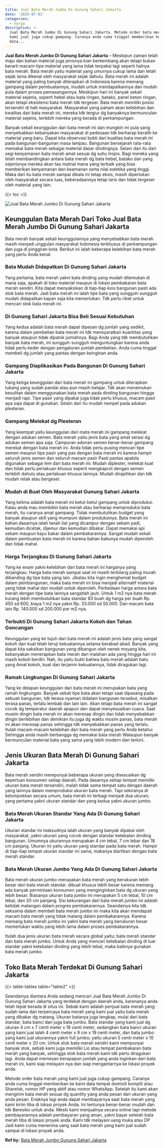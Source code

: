 ```yaml
---
title: Jual Bata Merah Jumbo Di Gunung Sahari Jakarta
date: '2025-07-01'
categories:
  - harga
description: >-
  Jual Bata Merah Jumbo Di Gunung Sahari Jakarta. Metode order bata merah yang
  kami jual juga cukup gampang. Caranya anda cuma tinggal memberikan ke kami
  data...
---
```


**Jual Bata Merah Jumbo Di Gunung Sahari Jakarta** – Meskipun zaman telah maju dan bahan material juga jenisnya kian berkembang akan tetapi bukan berarti macam-tipe material yang lama tidak terpakai lagi seperti halnya bata merah. Bata merah yaitu material yang umurnya cukup lama dan telah sejak lama dikenal oleh masyarakat sejak dahulu. Bata merah ini adalah material yang paling banyak diterapkan di Indonesia karena memang gampang dalam pembuatannya, mudah untuk mendapatkannya dan mudah pula dalam proses pemasangannya. Meskipun hari ini banyak sekali material sejenis, seperti hebel atau bata ringan, batako, panel beton ringan, akan tetapi eksistensi bata merah tdk tergeser. Bata merah memiliki posisi tersendiri di hati masyarakat. Masyarakat yang paham akan kelebihan dan kwalitas dari bata merah ini, mereka tdk tergiur dg banyaknya bermunculan material sejenis, terlebih mereka yang berada di perkampungan.

Banyak sekali keunggulan dari bata merah ini dan mungkin ini pula yang menyebabkan kebanyakan masyarakat di pedesaan tdk berharap beralih ke material yang baru. Dapat kita observasi bukti dari kualitas bata merah ini pada bangunan-bangunan masa lampau. Bangunan bersejarah rata-rata memakai bata merah sebagai material dasar dindingnya. Selain dari itu dari segi kenyamanan bata merah amat sesuai dg suhu tropis. Bagi mereka yang telah membandingkan antara bata merah dg bata hebel, batako dan yang sejenisnya mereka akan tau matrial mana yang terbaik yang bisa memberikan kenyamanan dan keamanan serta nilai estetika yang tinggi. Maka dari itu bata merah sampai dikala ini tetap eksis, masih diperlukan oleh masyarakat secara luas, keberadaannya tetap laris dan tidak tergeser oleh material yang lain.

{{< toc >}}

![Jual Bata Merah Jumbo Di Gunung Sahari Jakarta](/images/jual-bata-merah-15.png)

## Keunggulan Bata Merah Dari Toko Jual Bata Merah Jumbo Di Gunung Sahari Jakarta

Bata merah banyak sekali keunggulannya yang menyebabkan bata merah masih menjadi unggulan masyarakat Indonesia terkhusus di perkampungan dan juga di pinggiran kota. Berikut ini ialah beberapa kelebihan bata merah yang perlu Anda kenal.

### Bata Mudah Didapatkan Di Gunung Sahari Jakarta

Yang pertama, bata merah yakni bata dinding yang mudah ditemukan di mana saja, apakah di toko material maupun di lokasi pembakaran bata merah sendiri. Kita dapat menyaksikan di tiap-tiap kios bangunan pasti ada stok bata merah. Jadi bata merah ini ialah tipe bata yang sungguh-sungguh mudah didapatkan kapan saja kita memerlukan. Tdk perlu ribet untuk mencari stok bata merah ini.

### Di Gunung Sahari Jakarta Bisa Beli Sesuai Kebutuhan

Yang kedua adalah bata merah dapat dipesan dg jumlah yang sedikit, karena dalam pembelian bata merah ini tdk mensyaratkan kuantitas yang banyak ataupun tidak dipatok jumlahnya. Bagi Anda yang tdk membutuhkan banyak bata merah, ini sungguh-sungguh menguntungkan karena anda tidak perlu keder dengan pengaturan jumlah pembelian. Anda cuma tinggal membeli dg jumlah yang pantas dengan keinginan anda.

### Gampang Diaplikasikan Pada Bangunan Di Gunung Sahari Jakarta

Yang ketiga keunggulan dari bata merah ini gampang untuk diterapkan tukang yang sudah pandai atau pun masih belajar. Tdk akan menemukan kesulitan dalam menggunakan bata merah pada dinding bangunan hingga menjadi rapi. Tipe pasir yang dipakai juga tidak perlu khusus, macam pasir apa saja dapat di gunakan. Selain dari itu mudah nempel pada adukan plesteran.

### Gampang Melekat dg Plesteran

Yang keempat yaitu keunggulan dari mata merah ini gampang melekat dengan adukan semen. Bata merah yaitu jenis bata yang amat serasi dg adukan semen apa saja. Campuran adonan semen benar-benar gampang merekat dengan bata merah ini. Anda tidak perlu pusing mencari tipe semen maupun tipe pasir yang pas dengan bata merah ini karena hampir seluruh jenis semen dan seluruh macam pasir Pasti pantas apabila digunakan sebagai lem dari bata merah ini. Mudah diplester, melekat kuat dan tidak perlu perlakuan khusus seperti mengkaprot dengan semen terlebih dahulu atau perlakuan khusus lainnya. Mudah dirapihkan dan tdk mudah retak atau bergeser.

### Mudah di Buat Oleh Masyarakat Gunung Sahari Jakarta

Yang kelima adalah bata merah ini betul-betul gampang untuk diproduksi. Kalau anda mau membikin bata merah atau berharap memproduksi bata merah, itu caranya amat gampang. Tidak membutuhkan budget yang banyak ataupun skill yang mumpuni dalam produksinya. Bata merah ini bahan dasarnya ialah tanah liat yang dicampur dengan sekam padi, kemudian dicetak, dijemur dan kemudian dibakar. Dapat memakai api sekam maupun kayu bakar dalam pembakarannya. Sangat mudah sekali dalam pembuatan bata merah ini karena bahan bakunya mudah diperoleh dan tidak mahal.

### Harga Terjangkau Di Gunung Sahari Jakarta

Yang ke enam yakni kelebihan dari bata merah ini harganya yang terjangkau. Harga bata merah sampai saat ini masih terbilang paling murah dibanding dg tipe bata yang lain. Jikalau kita ingin menghemat budget dalam pembangunan, maka bata merah ini bisa menjadi alternatif material yang tidak mahal dan mudah untuk diperoleh. Perbedaan harga antara bata merah dengan tipe bata lainnya sangatlah jauh. Untuk 1 m2 nya bata merah kurang lebih membutuhkan bata standar 83 buah dg harga per buah Rp. 450 sd 600, biaya 1 m2 nya yakni Rp. 33.000 sd 50.000. Dan macam bata lain Rp. 140.000 sd 200.000 per m2 nya.

### Terbukti Di Gunung Sahari Jakarta Kokoh dan Tahan Goncangan

Keunggulan yang ke tujuh dari bata merah ini adalah jenis bata yang sangat kokoh dan kuat telah teruji kekuatannya selama berabad abad. Banyak yang dapat kita saksikan bangunan yang dibangun oleh nenek moyang kita, kebanyakan menerapkan bata merah dan malahan ada yang hingga hari ini masih kokoh berdiri. Nah, itu yaitu bukti bahwa batu merah adalah batu yang Amat kokoh, kuat dan terjamin kekuatannya, tidak diragukan lagi.

### Ramah Lingkungan Di Gunung Sahari Jakarta

Yang ke delapan keunggulan dari bata merah ini merupakan bata yang ramah lingkungan. Banyak sekali tipe bata akan tetapi saat dipasang pada sebuah bangunan, tdk terasa nyaman didalam bangunan tersebut, misalkan terasa panas, terlalu lembab dan lain lain. Akan tetapi bata merah ini sangat cocok dg temperatur daerah apapun dan dapat menyesuaikan cuaca. Saat musim dingin bata merah ini akan meresap dingin dan tidak menyebabkan dingin berlebihan dan demikian itu juga dg waktu musim panas, bata merah ini akan meresap panas sehingga tdk menyebabkan panas yang terlalu. Itulah macam-macam kelebihan dari bata merah yang perlu Anda ketahui Sehingga anda masih berbangga dg memakai bata merah Walaupun banyak bermunculan material bata yang sama yang lebih modern dan terkini.

## Jenis Ukuran Bata Merah Di Gunung Sahari Jakarta

Bata merah sendiri mempunyai beberapa ukuran yang disesuaikan dg keperluan konsumen setiap daerah. Pada dasarnya setiap tempat memiliki ukuran bata merah tersendiri, malah tidak sama tempat satu dengan daerah yang lainnya dalam memproduksi ukuran bata merah. Tapi sekiranya di kelompokkan secara umum, bata merah ini terbagi menjadi dua ukuran; yang pertama yakni ukuran standar dan yang kedua yakni ukuran jumbo.

### Bata Merah Ukuran Standar Yang Ada Di Gunung Sahari Jakarta

Ukuran standar ini maksudnya ialah ukuran yang banyak dipakai oleh masyarakat, yakni ukuran yang cocok dengan standar ketebalan dinding bangunan. Umumnya ukurannya merupakan 4 cm tebal, 7 cm lebar dan 18 cm panjang. Ukuran ini yaitu ukuran yang standar pada bata merah. Hampir di tiap-tiap tempat ukuran standar ini sama, makanya diartikan dengan bata merah standar.

### Bata Merah Ukuran Jumbo Yang Ada Di Gunung Sahari Jakarta

Bata merah ukuran jumbo merupakan bata merah yang berukuran lebih besar dari bata merah standar. dibuat khusus lebih besar karena memang ada banyak permintaan konsumen yang menginginkan bata dg ukuran yang lebih besar. Biasanya ukuran bata jumbo ini merupakan 5 cm tebal, 10 cm lebar, dan 20 cm panjang. Sisi kekurangan dari bata merah jumbo ini adalah ketidak matangan dalam progres pembakarannya. Seandainya kita tdk seksama dalam membeli bata merah jumbo ini maka kita akan mendapati macam bata merah yang tidak matang dalam pembakarannya. Karena memang bata merah jumbo ini yakni bata merah yang berukuran besar memerlukan waktu yang lebih lama dalam proses pembakarannya.

Itulah dua jenis ukuran bata merah secara global yaitu; bata merah standar dan bata merah jumbo. Untuk Anda yang mencari ketebalan dinding di luar standar yakni ketebalan dinding yang lebih tebal, maka baiknya gunakan bata merah jumbo.

## Toko Bata Merah Terdekat Di Gunung Sahari Jakarta

{{< table-tables table="table2" >}}

Seandainya diantara Anda sedang mencari Jual Bata Merah Jumbo Di Gunung Sahari Jakarta yang terdekat dengan daerah anda, karenanya anda telah tepat berada di situs ini. Sebab kami adalah penjual bata merah yang sudah lama dan terpercaya bata merah yang kami jual yaitu bata merah yang dibakar dg matang. Ukuran batanya juga lengkap, mulai dari bata standar, bata banci dan juga bata jumbo. Bata standar yang kami jual dg ukuran 4 cm x 7 centi meter x 18 centi meter, sedangkan bata banci ukuran yang kami jual ialah 4 centi meter x 9 cm x 19 centi meter, dan bata jumbo yang kami jual ukurannya yakni full jumbo; yaitu ukuran 5 centi meter x 10 centi meter x 20 cm. Untuk stok bata merah sendiri kami mempunyai banyak stok, sebab kami juga memiliki Lio atau tempat pembakaran bata merah yang banyak, sehingga stok bata merah kami tdk perlu diragukan lagi. Anda dapat memesan berapapun jumlah yang anda inginkan dari bata merah ini, kami siap melayani nya dan siap mengantarnya ke lokasi proyek anda.

Metode order bata merah yang kami jual juga cukup gampang. Caranya anda cuma tinggal memberikan ke kami data tempat domisili komplit atau Sharelok, nomor HP yang aktif atau nomor WhatsApp. Setelah itu kami akan mengirim bata merah sesuai dg quantity yang anda pesan dan ukuran yang anda pesan. Enaknya lagi anda dapat membayarnya saat bata merah yang kami kirim tiba di lokasi proyek Anda. Ini tentunya benar-benar mudah dan tdk Beresiko untuk anda. Meski kami menjualnya secara online tapi metode pembayarannya adalah pembayaran yang aman, yakni bayar setelah bata merah tiba di lokasi proyek anda. Kami tdk melayani uang muka atau DP Jadi kami cuma menerima uang saat bata merah yang kami jual sudah sampai di lokasi proyek anda.

**Ref by:** [Bata Merah Jumbo Gunung Sahari Jakarta](https://id.wikipedia.org/wiki/Bata)
